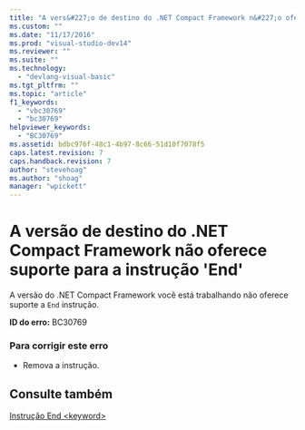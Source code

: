 ```yaml
---
title: "A vers&#227;o de destino do .NET Compact Framework n&#227;o oferece suporte para a instru&#231;&#227;o &#39;End&#39; | Microsoft Docs"
ms.custom: ""
ms.date: "11/17/2016"
ms.prod: "visual-studio-dev14"
ms.reviewer: ""
ms.suite: ""
ms.technology: 
  - "devlang-visual-basic"
ms.tgt_pltfrm: ""
ms.topic: "article"
f1_keywords: 
  - "vbc30769"
  - "bc30769"
helpviewer_keywords: 
  - "BC30769"
ms.assetid: bdbc976f-48c1-4b97-8c66-51d10f7078f5
caps.latest.revision: 7
caps.handback.revision: 7
author: "stevehoag"
ms.author: "shoag"
manager: "wpickett"
---
```

# A vers&#227;o de destino do .NET Compact Framework n&#227;o oferece suporte para a instru&#231;&#227;o &#39;End&#39;
A versão do .NET Compact Framework você está trabalhando não oferece suporte a `End` instrução.  
  
 **ID do erro:** BC30769  
  
### Para corrigir este erro  
  
-   Remova a instrução.  
  
## Consulte também  
 [Instrução End \<keyword\>](../../visual-basic/language-reference/statements/end-keyword-statement.md)